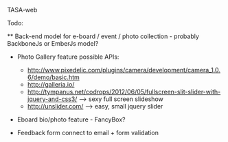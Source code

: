 TASA-web




Todo:

** Back-end model for e-board / event / photo collection - probably BackboneJs or EmberJs model?
* Photo Gallery feature
  possible APIs:
  - http://www.pixedelic.com/plugins/camera/development/camera_1.0.6/demo/basic.htm
  - http://galleria.io/
  - http://tympanus.net/codrops/2012/06/05/fullscreen-slit-slider-with-jquery-and-css3/ --> sexy full screen slideshow
  - http://unslider.com/ --> easy, small jquery slider


* Eboard bio/photo feature - FancyBox?
* Feedback form connect to email + form validation
